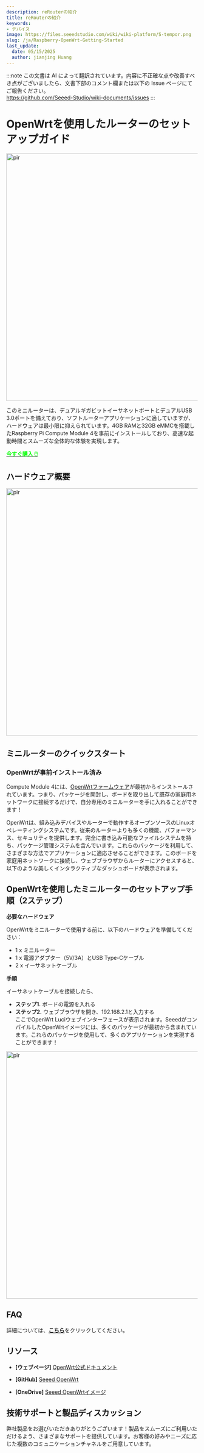 ```yaml
---
description: reRouterの紹介
title: reRouterの紹介
keywords:
- デバイス
image: https://files.seeedstudio.com/wiki/wiki-platform/S-tempor.png
slug: /ja/Raspberry-OpenWrt-Getting-Started
last_update:
  date: 05/15/2025
  author: jianjing Huang
---
```

:::note
この文書は AI によって翻訳されています。内容に不正確な点や改善すべき点がございましたら、文書下部のコメント欄または以下の Issue ページにてご報告ください。  
https://github.com/Seeed-Studio/wiki-documents/issues
:::

# OpenWrtを使用したルーターのセットアップガイド

<p style={{textAlign: 'center'}}><img src="https://files.seeedstudio.com/wiki/Mini_Router/mini_router_overview.png" alt="pir" width="650" height="auto"/></p>

このミニルーターは、デュアルギガビットイーサネットポートとデュアルUSB 3.0ポートを備えており、ソフトルーターアプリケーションに適していますが、ハードウェアは最小限に抑えられています。4GB RAMと32GB eMMCを搭載したRaspberry Pi Compute Module 4を事前にインストールしており、高速な起動時間とスムーズな全体的な体験を実現します。

<div class="get_one_now_container" style={{textAlign: 'center'}}>
    <a class="get_one_now_item" href="https://www.seeedstudio.com/Dual-GbE-Carrier-Board-with-4GB-RAM-32GB-eMMC-RPi-CM4-Case-p-5029.html">
            <strong><span><font color={'FFFFFF'} size={"4"}> 今すぐ購入 🖱️</font></span></strong>
    </a>
</div>

## ハードウェア概要

<p style={{textAlign: 'center'}}><img src="https://files.seeedstudio.com/wiki/Mini_Router/mini_router_overview1.png" alt="pir" width="650" height="auto"/></p>

## ミニルーターのクイックスタート

### OpenWrtが事前インストール済み

Compute Module 4には、<a href="https://wiki.seeedstudio.com/ja/OpenWrt-Getting-Started/" target="_blank"><span>OpenWrtファームウェア</span></a>が最初からインストールされています。つまり、パッケージを開封し、ボードを取り出して既存の家庭用ネットワークに接続するだけで、自分専用のミニルーターを手に入れることができます！

OpenWrtは、組み込みデバイスやルーターで動作するオープンソースのLinuxオペレーティングシステムです。従来のルーターよりも多くの機能、パフォーマンス、セキュリティを提供します。完全に書き込み可能なファイルシステムを持ち、パッケージ管理システムを含んでいます。これらのパッケージを利用して、さまざまな方法でアプリケーションに適応させることができます。このボードを家庭用ネットワークに接続し、ウェブブラウザからルーターにアクセスすると、以下のような美しくインタラクティブなダッシュボードが表示されます。

## OpenWrtを使用したミニルーターのセットアップ手順（2ステップ）

**必要なハードウェア**

OpenWrtをミニルーターで使用する前に、以下のハードウェアを準備してください：
- 1 x ミニルーター
- 1 x 電源アダプター（5V/3A）とUSB Type-Cケーブル
- 2 x イーサネットケーブル

**手順**

イーサネットケーブルを接続したら、
- **ステップ1.** ボードの電源を入れる
- **ステップ2.** ウェブブラウザを開き、192.168.2.1と入力する  
ここでOpenWrt Luciウェブインターフェースが表示されます。SeeedがコンパイルしたOpenWrtイメージには、多くのパッケージが最初から含まれています。これらのパッケージを使用して、多くのアプリケーションを実現することができます！

<p style={{textAlign: 'center'}}><img src="https://files.seeedstudio.com/wiki/Mini_Router/mini_router_overview2.png" alt="pir" width="650" height="auto"/></p>

## FAQ
詳細については、[**こちら**](/ja/FAQs_For_openWrt)をクリックしてください。

## リソース

- **[ウェブページ]** [OpenWrt公式ドキュメント](https://openwrt.org)

- **[GitHub]** [Seeed OpenWrt](https://github.com/Seeed-Studio/seeed-linux-openwrt)

- **[OneDrive]** [Seeed OpenWrtイメージ](https://1drv.ms/u/s!AqG2uRmVUhlSh0NHMLMmQKLyASvi?e=mup3cd)

## 技術サポートと製品ディスカッション

弊社製品をお選びいただきありがとうございます！製品をスムーズにご利用いただけるよう、さまざまなサポートを提供しています。お客様の好みやニーズに応じた複数のコミュニケーションチャネルをご用意しています。

<div class="button_tech_support_container">
<a href="https://forum.seeedstudio.com/" class="button_forum"></a> 
<a href="https://www.seeedstudio.com/contacts" class="button_email"></a>
</div>

<div class="button_tech_support_container">
<a href="https://discord.gg/eWkprNDMU7" class="button_discord"></a> 
<a href="https://github.com/Seeed-Studio/wiki-documents/discussions/69" class="button_discussion"></a>
</div>
